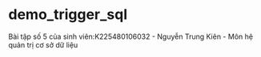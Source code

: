 # demo_trigger_sql
Bài tập số 5 của sinh viên:K225480106032 - Nguyễn Trung Kiên - Môn hệ quản trị cơ sở dữ liệu

